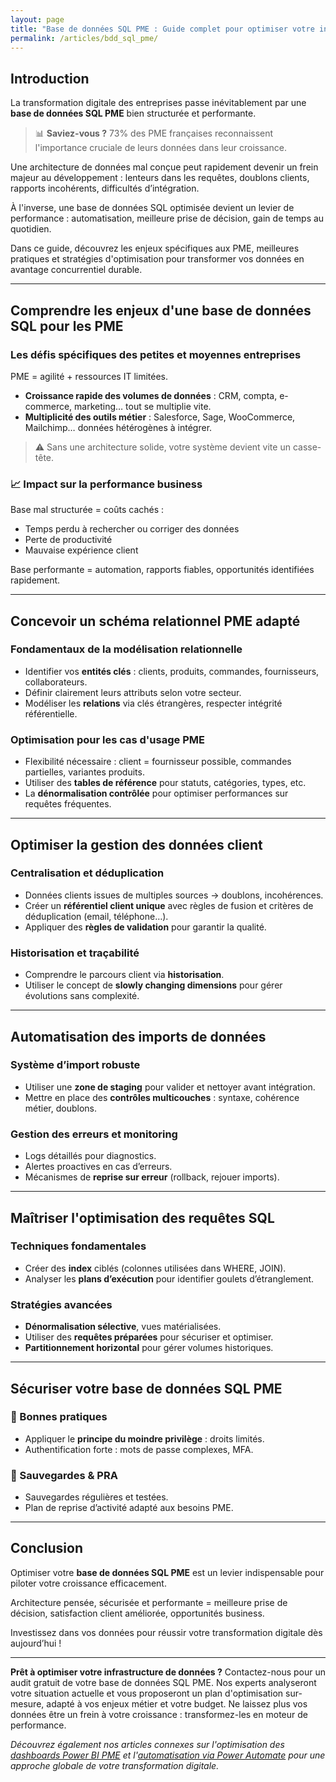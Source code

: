 ```yaml
---
layout: page
title: "Base de données SQL PME : Guide complet pour optimiser votre infrastructure de données en 2025"
permalink: /articles/bdd_sql_pme/
---
```


##  Introduction 

La transformation digitale des entreprises passe inévitablement par une **base de données SQL PME** bien structurée et performante. 

> 📊 **Saviez-vous ?** 73% des PME françaises reconnaissent l'importance cruciale de leurs données dans leur croissance.

Une architecture de données mal conçue peut rapidement devenir un frein majeur au développement : lenteurs dans les requêtes, doublons clients, rapports incohérents, difficultés d’intégration.  

À l'inverse, une base de données SQL optimisée devient un levier de performance : automatisation, meilleure prise de décision, gain de temps au quotidien.

Dans ce guide, découvrez les enjeux spécifiques aux PME, meilleures pratiques et stratégies d'optimisation pour transformer vos données en avantage concurrentiel durable.

---

## Comprendre les enjeux d'une base de données SQL pour les PME

### Les défis spécifiques des petites et moyennes entreprises

PME = agilité + ressources IT limitées.  

- **Croissance rapide des volumes de données** : CRM, compta, e-commerce, marketing… tout se multiplie vite.  
- **Multiplicité des outils métier** : Salesforce, Sage, WooCommerce, Mailchimp… données hétérogènes à intégrer.

> ⚠️ Sans une architecture solide, votre système devient vite un casse-tête.

### 📈 Impact sur la performance business

Base mal structurée = coûts cachés :  
- Temps perdu à rechercher ou corriger des données  
- Perte de productivité  
- Mauvaise expérience client  

Base performante = automation, rapports fiables, opportunités identifiées rapidement.  

---

## Concevoir un schéma relationnel PME adapté

### Fondamentaux de la modélisation relationnelle

- Identifier vos **entités clés** : clients, produits, commandes, fournisseurs, collaborateurs.  
- Définir clairement leurs attributs selon votre secteur.  
- Modéliser les **relations** via clés étrangères, respecter intégrité référentielle.

### Optimisation pour les cas d'usage PME

- Flexibilité nécessaire : client = fournisseur possible, commandes partielles, variantes produits.  
- Utiliser des **tables de référence** pour statuts, catégories, types, etc.  
- La **dénormalisation contrôlée** pour optimiser performances sur requêtes fréquentes.

---

## Optimiser la gestion des données client

### Centralisation et déduplication

- Données clients issues de multiples sources → doublons, incohérences.  
- Créer un **référentiel client unique** avec règles de fusion et critères de déduplication (email, téléphone…).  
- Appliquer des **règles de validation** pour garantir la qualité.

### Historisation et traçabilité

- Comprendre le parcours client via **historisation**.  
- Utiliser le concept de **slowly changing dimensions** pour gérer évolutions sans complexité.

---

## Automatisation des imports de données

### Système d’import robuste

- Utiliser une **zone de staging** pour valider et nettoyer avant intégration.  
- Mettre en place des **contrôles multicouches** : syntaxe, cohérence métier, doublons.

### Gestion des erreurs et monitoring

- Logs détaillés pour diagnostics.  
- Alertes proactives en cas d’erreurs.  
- Mécanismes de **reprise sur erreur** (rollback, rejouer imports).

---

## Maîtriser l'optimisation des requêtes SQL

### Techniques fondamentales

- Créer des **index** ciblés (colonnes utilisées dans WHERE, JOIN).  
- Analyser les **plans d’exécution** pour identifier goulets d’étranglement.

### Stratégies avancées

- **Dénormalisation sélective**, vues matérialisées.  
- Utiliser des **requêtes préparées** pour sécuriser et optimiser.  
- **Partitionnement horizontal** pour gérer volumes historiques.

---

## Sécuriser votre base de données SQL PME

### 🔐 Bonnes pratiques

- Appliquer le **principe du moindre privilège** : droits limités.  
- Authentification forte : mots de passe complexes, MFA.

### 💾 Sauvegardes & PRA

- Sauvegardes régulières et testées.  
- Plan de reprise d’activité adapté aux besoins PME.

---

## Conclusion

Optimiser votre **base de données SQL PME** est un levier indispensable pour piloter votre croissance efficacement.  

Architecture pensée, sécurisée et performante = meilleure prise de décision, satisfaction client améliorée, opportunités business.

Investissez dans vos données pour réussir votre transformation digitale dès aujourd’hui !

---

**Prêt à optimiser votre infrastructure de données ?** Contactez-nous pour un audit gratuit de votre base de données SQL PME. Nos experts analyseront votre situation actuelle et vous proposeront un plan d'optimisation sur-mesure, adapté à vos enjeux métier et votre budget. Ne laissez plus vos données être un frein à votre croissance : transformez-les en moteur de performance.

*Découvrez également nos articles connexes sur l'optimisation des [dashboards Power BI PME](/articles/power-bi-pme.md) et l'[automatisation via Power Automate](lien-interne-power-automate) pour une approche globale de votre transformation digitale.*
